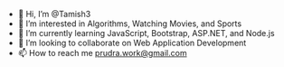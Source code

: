 - 👋 Hi, I’m @Tamish3
- 👀 I’m interested in Algorithms, Watching Movies, and Sports
- 🌱 I’m currently learning JavaScript, Bootstrap, ASP.NET, and Node.js
- 💞️ I’m looking to collaborate on Web Application Development
- 📫 How to reach me prudra.work@gmail.com

<!---
Tamish3/Tamish3 is a ✨ special ✨ repository because its `README.md` (this file) appears on your GitHub profile.
You can click the Preview link to take a look at your changes.
--->
